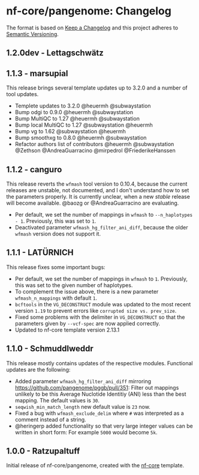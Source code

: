# nf-core/pangenome: Changelog

The format is based on [Keep a Changelog](https://keepachangelog.com/en/1.0.0/) and this project adheres to [Semantic Versioning](https://semver.org/spec/v2.0.0.html).

## 1.2.0dev - Lettagschwätz

## 1.1.3 - marsupial

This release brings several template updates up to 3.2.0 and a number of tool updates.

- Templete updates to 3.2.0 @heuermh @subwaystation
- Bump odgi to 0.9.0 @heuermh @subwaystation
- Bump MultiQC to 1.27 @heuermh @subwaystation
- Bump local MultiQC to 1.27 @subwaystation @heuermh
- Bump vg to 1.62 @subwaystation @heuermh
- Bump smoothxg to 0.8.0 @heuermh @subwaystation
- Refactor authors list of contributors @heuermh @subwaystation @Zethson @AndreaGuarracino @mirpedrol @FriederikeHanssen

## 1.1.2 - canguro

This release reverts the `wfmash` tool version to 0.10.4, because the current releases are unstable, not documented, and I don't understand how to set the parameters properly.
It is currently unclear, when a new _stable_ release will become available. @baozg or @AndreaGuarracino are evaluating.

- Per default, we set the number of mappings in `wfmash` to `--n_haplotypes - 1`. Previously, this was set to `1`.
- Deactivated parameter `wfmash_hg_filter_ani_diff`, because the older `wfmash` version does not support it.

## 1.1.1 - LATÜRNICH

This release fixes some important bugs:

- Per default, we set the number of mappings in `wfmash` to `1`. Previously, this was set to the given number of haplotypes.
- To complement the issue above, there is a new parameter `wfmash_n_mappings` with default `1`.
- `bcftools` in the `VG_DECONSTRUCT` module was updated to the most recent version `1.19` to prevent errors like `corrupted size vs. prev_size`.
- Fixed some problems with the delimiter in `VG_DECONSTRUCT` so that the parameters given by `--vcf-spec` are now applied correctly.
- Updated to nf-core template version 2.13.1

## 1.1.0 - Schmuddlweddr

This release mostly contains updates of the respective modules. Functional updates are the following:

- Added parameter `wfmash_hg_filter_ani_diff` mirroring https://github.com/pangenome/pggb/pull/351: Filter out mappings unlikely to be this Average Nuclotide Identitiy (ANI) less than the best mapping. The default values is `30`.
- `seqwish_min_match_length` new default value is `23` now.
- Fixed a bug with `wfmash_exclude_delim` where `#` was interpreted as a comment instead of a string.
- @heringerp added functionality so that very large integer values can be written in short form: For example `5000` would become `5k`.

## 1.0.0 - Ratzupaltuff

Initial release of nf-core/pangenome, created with the [nf-core](https://nf-co.re/) template.
